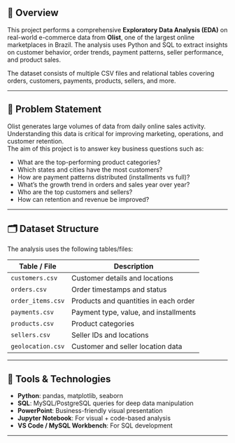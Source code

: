 ## 📖 Overview

This project performs a comprehensive **Exploratory Data Analysis (EDA)** on real-world e-commerce data from **Olist**, one of the largest online marketplaces in Brazil. The analysis uses Python and SQL to extract insights on customer behavior, order trends, payment patterns, seller performance, and product sales.

The dataset consists of multiple CSV files and relational tables covering orders, customers, payments, products, sellers, and more.

---

## 🎯 Problem Statement

Olist generates large volumes of data from daily online sales activity. Understanding this data is critical for improving marketing, operations, and customer retention.  
The aim of this project is to answer key business questions such as:

- What are the top-performing product categories?
- Which states and cities have the most customers?
- How are payment patterns distributed (installments vs full)?
- What’s the growth trend in orders and sales year over year?
- Who are the top customers and sellers?
- How can retention and revenue be improved?

---

## 🗂️ Dataset Structure

The analysis uses the following tables/files:

| Table / File         | Description                                 |
|----------------------|---------------------------------------------|
| `customers.csv`      | Customer details and locations              |
| `orders.csv`         | Order timestamps and status                 |
| `order_items.csv`    | Products and quantities in each order       |
| `payments.csv`       | Payment type, value, and installments       |
| `products.csv`       | Product categories                          |
| `sellers.csv`        | Seller IDs and locations                    |
| `geolocation.csv`    | Customer and seller location data           |

---

## 🧪 Tools & Technologies

- **Python**: pandas, matplotlib, seaborn
- **SQL**: MySQL/PostgreSQL queries for deep data manipulation
- **PowerPoint**: Business-friendly visual presentation
- **Jupyter Notebook**: For visual + code-based analysis
- **VS Code / MySQL Workbench**: For SQL development

---
